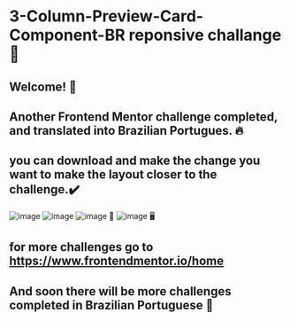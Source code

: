 # 3-Column-Preview-Card-Component-BR reponsive challange 🪪
## Welcome! 👋
## Another Frontend Mentor challenge completed, and translated into Brazilian Portugues. 🔥
## you can download and make the change you want to make the layout closer to the challenge.✔️
![image](https://user-images.githubusercontent.com/94203956/168203730-dbc607fd-9ea8-47fd-b823-d4e24c85276f.png)
![image](https://user-images.githubusercontent.com/94203956/168203786-266d762d-85fa-4640-b114-0ae70a109e30.png)
![image](https://user-images.githubusercontent.com/94203956/168203815-a72790f1-d891-4551-a058-571f7d3301ac.png)
📱
![image](https://user-images.githubusercontent.com/94203956/168203865-a338493a-4101-40c8-bd6f-00f289eb6676.png)
🖥️

## for more challenges go to https://www.frontendmentor.io/home
## And soon there will be more challenges completed in Brazilian Portuguese 💪
